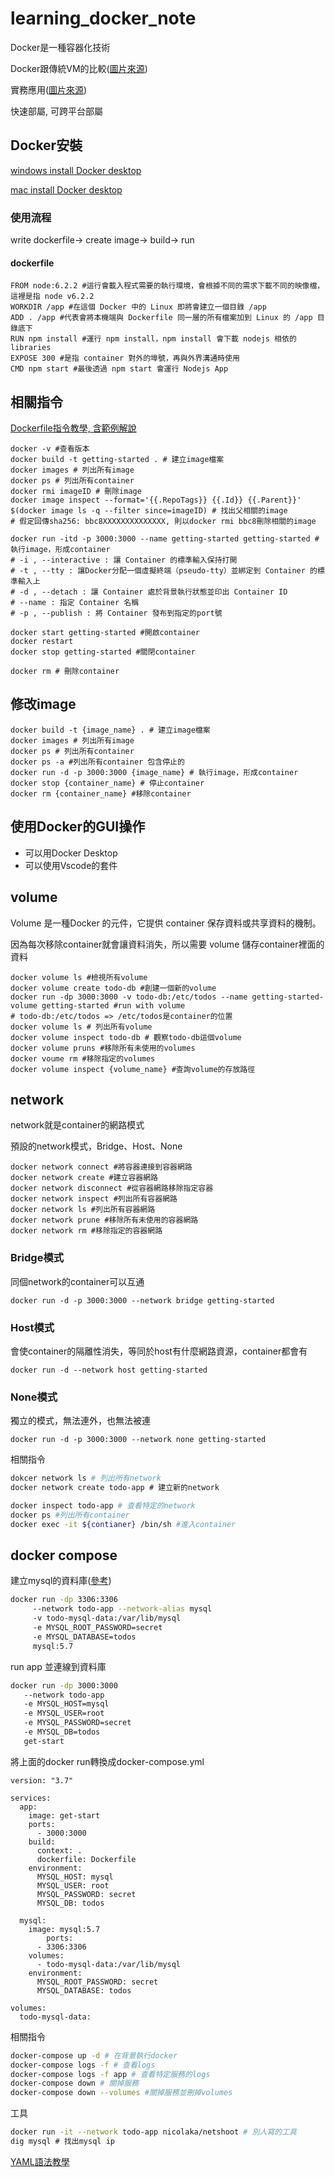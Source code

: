 # learning_docker_note

Docker是一種容器化技術

Docker跟傳統VM的比較([圖片來源](https://www.docker.com/resources/what-container#/package_software))

實務應用([圖片來源](https://larrylu.blog/step-by-step-dockerize-your-app-ecd8940696f4))

快速部屬, 可跨平台部屬

## Docker安裝

[windows install Docker desktop](https://docs.docker.com/desktop/windows/install/)

[mac install Docker desktop](https://docs.docker.com/desktop/mac/install/)

### 使用流程
write dockerfile-> create image-> build-> run

#### dockerfile
```
FROM node:6.2.2 #這行會載入程式需要的執行環境，會根據不同的需求下載不同的映像檔，這裡是指 node v6.2.2
WORKDIR /app #在這個 Docker 中的 Linux 即將會建立一個目錄 /app
ADD . /app #代表會將本機端與 Dockerfile 同一層的所有檔案加到 Linux 的 /app 目錄底下
RUN npm install #運行 npm install，npm install 會下載 nodejs 相依的 libraries
EXPOSE 300 #是指 container 對外的埠號，再與外界溝通時使用
CMD npm start #最後透過 npm start 會運行 Nodejs App
```

## 相關指令
[Dockerfile指令教學, 含範例解說](https://www.jinnsblog.com/2018/12/docker-dockerfile-guide.html)

```bash=
docker -v #查看版本
docker build -t getting-started . # 建立image檔案
docker images # 列出所有image
docker ps # 列出所有container
docker rmi imageID # 刪除image
docker image inspect --format='{{.RepoTags}} {{.Id}} {{.Parent}}' $(docker image ls -q --filter since=imageID) # 找出父相關的image
# 假定回傳sha256: bbc8XXXXXXXXXXXXXX, 則以docker rmi bbc8刪除相關的image

docker run -itd -p 3000:3000 --name getting-started getting-started # 執行image，形成container
# -i , --interactive : 讓 Container 的標準輸入保持打開
# -t , --tty : 讓Docker分配一個虛擬終端（pseudo-tty）並綁定到 Container 的標準輸入上
# -d , --detach : 讓 Container 處於背景執行狀態並印出 Container ID
# --name : 指定 Container 名稱
# -p , --publish : 將 Container 發布到指定的port號

docker start getting-started #開啟container
docker restart
docker stop getting-started #關閉container

docker rm # 刪除container
```
## 修改image

```bash=
docker build -t {image_name} . # 建立image檔案
docker images # 列出所有image
docker ps # 列出所有container
docker ps -a #列出所有container 包含停止的
docker run -d -p 3000:3000 {image_name} # 執行image，形成container
docker stop {container_name} # 停止container
docker rm {container_name} #移除container
```

## 使用Docker的GUI操作
* 可以用Docker Desktop
* 可以使用Vscode的套件

## volume
Volume 是一種Docker 的元件，它提供 container 保存資料或共享資料的機制。

因為每次移除container就會讓資料消失，所以需要 volume 儲存container裡面的資料

```bash=
docker volume ls #檢視所有volume
docker volume create todo-db #創建一個新的volume
docker run -dp 3000:3000 -v todo-db:/etc/todos --name getting-started-volume getting-started #run with volume
# todo-db:/etc/todos => /etc/todos是container的位置
docker volume ls # 列出所有volume
docker volume inspect todo-db # 觀察todo-db這個volume
docker volume pruns #移除所有未使用的volumes
docker voume rm #移除指定的volumes
docker volume inspect {volume_name} #查詢volume的存放路徑
```
## network
network就是container的網路模式

預設的network模式，Bridge、Host、None
```
docker network connect #將容器連接到容器網路
docker network create #建立容器網路
docker network disconnect #從容器網路移除指定容器
docker network inspect #列出所有容器網路
docker network ls #列出所有容器網路
docker network prune #移除所有未使用的容器網路
docker network rm #移除指定的容器網路
```

### Bridge模式

同個network的container可以互通

```bash=
docker run -d -p 3000:3000 --network bridge getting-started
```

### Host模式

會使container的隔離性消失，等同於host有什麼網路資源，container都會有

```bash=
docker run -d --network host getting-started
```

### None模式

獨立的模式，無法連外，也無法被連

```bash=
docker run -d -p 3000:3000 --network none getting-started
```

相關指令

```bash
dokcer network ls # 列出所有network
docker network create todo-app # 建立新的network 

docker inspect todo-app # 查看特定的network
docker ps #列出所有container
docker exec -it ${contianer} /bin/sh #進入container
```

## docker compose
建立mysql的資料庫([參考](https://hub.docker.com/_/mysql/))

```bash
docker run -dp 3306:3306
     --network todo-app --network-alias mysql 
     -v todo-mysql-data:/var/lib/mysql 
     -e MYSQL_ROOT_PASSWORD=secret 
     -e MYSQL_DATABASE=todos 
     mysql:5.7
```

run app 並連線到資料庫

```bash
docker run -dp 3000:3000 
   --network todo-app 
   -e MYSQL_HOST=mysql 
   -e MYSQL_USER=root 
   -e MYSQL_PASSWORD=secret 
   -e MYSQL_DB=todos 
   get-start
```

將上面的docker run轉換成docker-compose.yml

```docker
version: "3.7"

services:
  app:
    image: get-start
    ports:
      - 3000:3000
    build:
      context: .
      dockerfile: Dockerfile
    environment:
      MYSQL_HOST: mysql
      MYSQL_USER: root
      MYSQL_PASSWORD: secret
      MYSQL_DB: todos

  mysql:
    image: mysql:5.7
		ports:
      - 3306:3306
    volumes:
      - todo-mysql-data:/var/lib/mysql
    environment:
      MYSQL_ROOT_PASSWORD: secret
      MYSQL_DATABASE: todos

volumes:
  todo-mysql-data:
```

相關指令

```bash
docker-compose up -d # 在背景執行docker
docker-compose logs -f # 查看logs
docker-compose logs -f app # 查看特定服務的logs
docker-compose down # 關掉服務
docker-compose down --volumes #關掉服務並刪掉volumes
```

工具

```bash
docker run -it --network todo-app nicolaka/netshoot # 別人寫的工具
dig mysql # 找出mysql ip
```

[YAML語法教學](http://www.wl-chuang.com/blog/2011/11/06/yaml-tutorial/)
